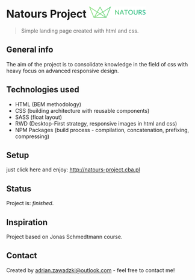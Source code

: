 # Natours Project              ![Natours logo](img/logo-green-small-1x.png)
> Simple landing page created with html and css.

## General info

The aim of the project is to consolidate knowledge in the field of css with heavy focus on advanced responsive design.

## Technologies used
* HTML (BEM methodology)
* CSS (building architecture with reusable components) 
* SASS (float layout)
* RWD (Desktop-First strategy, responsive images in html and css) 
* NPM Packages (build process - compilation, concatenation, prefixing, compressing)

## Setup
just click here and enjoy: http://natours-project.cba.pl

## Status
Project is:  _finished_.

## Inspiration
Project  based on Jonas Schmedtmann course.

## Contact
Created by adrian.zawadzki@outlook.com - feel free to contact me!
